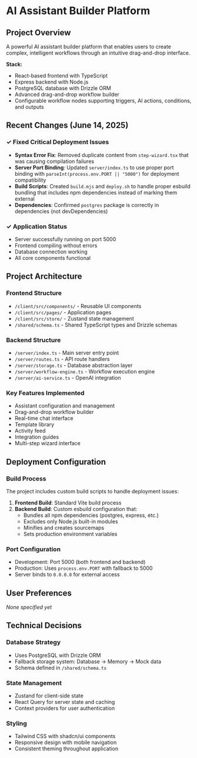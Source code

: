 # AI Assistant Builder Platform

## Project Overview
A powerful AI assistant builder platform that enables users to create complex, intelligent workflows through an intuitive drag-and-drop interface.

**Stack:**
- React-based frontend with TypeScript
- Express backend with Node.js
- PostgreSQL database with Drizzle ORM
- Advanced drag-and-drop workflow builder
- Configurable workflow nodes supporting triggers, AI actions, conditions, and outputs

## Recent Changes (June 14, 2025)

### ✓ Fixed Critical Deployment Issues
- **Syntax Error Fix**: Removed duplicate content from `step-wizard.tsx` that was causing compilation failures
- **Server Port Binding**: Updated `server/index.ts` to use proper port binding with `parseInt(process.env.PORT || "5000")` for deployment compatibility
- **Build Scripts**: Created `build.mjs` and `deploy.sh` to handle proper esbuild bundling that includes npm dependencies instead of marking them external
- **Dependencies**: Confirmed `postgres` package is correctly in dependencies (not devDependencies)

### ✓ Application Status
- Server successfully running on port 5000
- Frontend compiling without errors
- Database connection working
- All core components functional

## Project Architecture

### Frontend Structure
- `/client/src/components/` - Reusable UI components
- `/client/src/pages/` - Application pages
- `/client/src/store/` - Zustand state management
- `/shared/schema.ts` - Shared TypeScript types and Drizzle schemas

### Backend Structure
- `/server/index.ts` - Main server entry point
- `/server/routes.ts` - API route handlers
- `/server/storage.ts` - Database abstraction layer
- `/server/workflow-engine.ts` - Workflow execution engine
- `/server/ai-service.ts` - OpenAI integration

### Key Features Implemented
- Assistant configuration and management
- Drag-and-drop workflow builder
- Real-time chat interface
- Template library
- Activity feed
- Integration guides
- Multi-step wizard interface

## Deployment Configuration

### Build Process
The project includes custom build scripts to handle deployment issues:

1. **Frontend Build**: Standard Vite build process
2. **Backend Build**: Custom esbuild configuration that:
   - Bundles all npm dependencies (postgres, express, etc.)
   - Excludes only Node.js built-in modules
   - Minifies and creates sourcemaps
   - Sets production environment variables

### Port Configuration
- Development: Port 5000 (both frontend and backend)
- Production: Uses `process.env.PORT` with fallback to 5000
- Server binds to `0.0.0.0` for external access

## User Preferences
*None specified yet*

## Technical Decisions

### Database Strategy
- Uses PostgreSQL with Drizzle ORM
- Fallback storage system: Database → Memory → Mock data
- Schema defined in `/shared/schema.ts`

### State Management
- Zustand for client-side state
- React Query for server state and caching
- Context providers for user authentication

### Styling
- Tailwind CSS with shadcn/ui components
- Responsive design with mobile navigation
- Consistent theming throughout application
